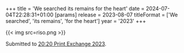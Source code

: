 +++
title = 'We searched its remains for the heart'
date = 2024-07-04T22:28:31+01:00
[params]
    release = 2023-08-07
    titleFormat = ['We searched', 'its remains', 'for the heart']
    year = '2023'
+++

{{< img src=riso.png >}}

Submitted to [20:20 Print Exchange 2023](https://www.2020printexchange.com/2023).